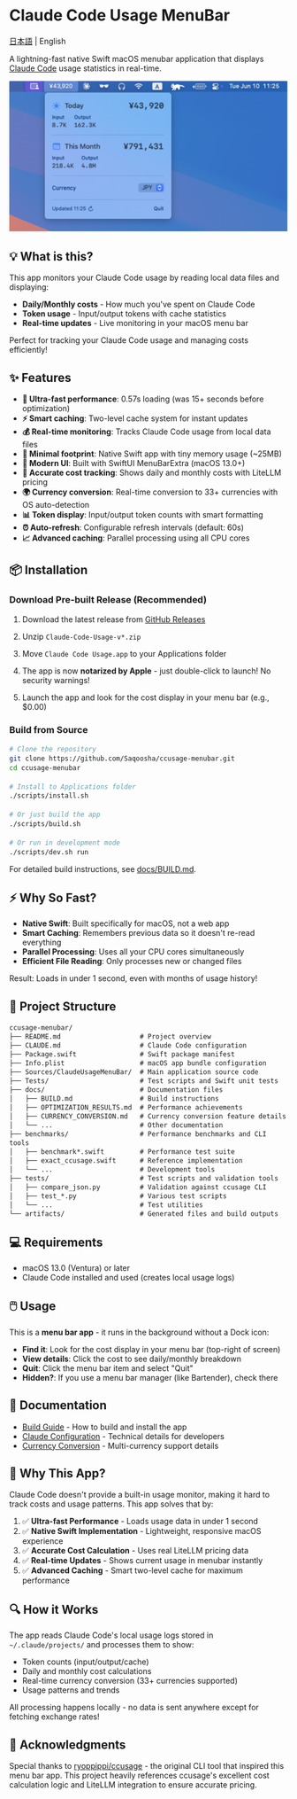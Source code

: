 # Claude Code Usage MenuBar

[日本語](README.ja.md) | English

A lightning-fast native Swift macOS menubar application that displays [Claude Code](https://claude.ai/code) usage statistics in real-time.

![Claude Code Usage MenuBar Screenshot](docs/screenshot.png)

## 💡 What is this?

This app monitors your Claude Code usage by reading local data files and displaying:
- **Daily/Monthly costs** - How much you've spent on Claude Code
- **Token usage** - Input/output tokens with cache statistics  
- **Real-time updates** - Live monitoring in your macOS menu bar

Perfect for tracking your Claude Code usage and managing costs efficiently!

## ✨ Features

- **🚀 Ultra-fast performance**: 0.57s loading (was 15+ seconds before optimization)
- **⚡ Smart caching**: Two-level cache system for instant updates
- **💰 Real-time monitoring**: Tracks Claude Code usage from local data files
- **🎯 Minimal footprint**: Native Swift app with tiny memory usage (~25MB)
- **🔄 Modern UI**: Built with SwiftUI MenuBarExtra (macOS 13.0+)
- **💸 Accurate cost tracking**: Shows daily and monthly costs with LiteLLM pricing
- **🌍 Currency conversion**: Real-time conversion to 33+ currencies with OS auto-detection
- **📊 Token display**: Input/output token counts with smart formatting
- **⏰ Auto-refresh**: Configurable refresh intervals (default: 60s)
- **📈 Advanced caching**: Parallel processing using all CPU cores

## 📦 Installation

### Download Pre-built Release (Recommended)

1. Download the latest release from [GitHub Releases](https://github.com/Saqoosha/ccusage-menubar/releases)
2. Unzip `Claude-Code-Usage-v*.zip`
3. Move `Claude Code Usage.app` to your Applications folder
4. The app is now **notarized by Apple** - just double-click to launch! No security warnings!

5. Launch the app and look for the cost display in your menu bar (e.g., $0.00)

### Build from Source

```bash
# Clone the repository
git clone https://github.com/Saqoosha/ccusage-menubar.git
cd ccusage-menubar

# Install to Applications folder
./scripts/install.sh

# Or just build the app
./scripts/build.sh

# Or run in development mode
./scripts/dev.sh run
```

For detailed build instructions, see [docs/BUILD.md](docs/BUILD.md).

## ⚡ Why So Fast?

- **Native Swift**: Built specifically for macOS, not a web app
- **Smart Caching**: Remembers previous data so it doesn't re-read everything
- **Parallel Processing**: Uses all your CPU cores simultaneously
- **Efficient File Reading**: Only processes new or changed files

Result: Loads in under 1 second, even with months of usage history!

## 📁 Project Structure

```
ccusage-menubar/
├── README.md                    # Project overview
├── CLAUDE.md                    # Claude Code configuration
├── Package.swift                # Swift package manifest
├── Info.plist                   # macOS app bundle configuration
├── Sources/ClaudeUsageMenuBar/  # Main application source code
├── Tests/                       # Test scripts and Swift unit tests
├── docs/                        # Documentation files
│   ├── BUILD.md                 # Build instructions
│   ├── OPTIMIZATION_RESULTS.md  # Performance achievements
│   ├── CURRENCY_CONVERSION.md   # Currency conversion feature details
│   └── ...                      # Other documentation
├── benchmarks/                  # Performance benchmarks and CLI tools
│   ├── benchmark*.swift         # Performance test suite
│   ├── exact_ccusage.swift      # Reference implementation
│   └── ...                      # Development tools
├── tests/                       # Test scripts and validation tools
│   ├── compare_json.py          # Validation against ccusage CLI
│   ├── test_*.py                # Various test scripts
│   └── ...                      # Test utilities
└── artifacts/                   # Generated files and build outputs
```

## 💻 Requirements

- macOS 13.0 (Ventura) or later
- Claude Code installed and used (creates local usage logs)

## 🖱️ Usage

This is a **menu bar app** - it runs in the background without a Dock icon:

- **Find it**: Look for the cost display in your menu bar (top-right of screen)
- **View details**: Click the cost to see daily/monthly breakdown
- **Quit**: Click the menu bar item and select "Quit"
- **Hidden?**: If you use a menu bar manager (like Bartender), check there

## 📖 Documentation

- [Build Guide](docs/BUILD.md) - How to build and install the app
- [Claude Configuration](CLAUDE.md) - Technical details for developers
- [Currency Conversion](docs/CURRENCY_CONVERSION.md) - Multi-currency support details

## 🎯 Why This App?

Claude Code doesn't provide a built-in usage monitor, making it hard to track costs and usage patterns. This app solves that by:

1. ✅ **Ultra-fast Performance** - Loads usage data in under 1 second
2. ✅ **Native Swift Implementation** - Lightweight, responsive macOS experience  
3. ✅ **Accurate Cost Calculation** - Uses real LiteLLM pricing data
4. ✅ **Real-time Updates** - Shows current usage in menubar instantly
5. ✅ **Advanced Caching** - Smart two-level cache for maximum performance

## 🔍 How it Works

The app reads Claude Code's local usage logs stored in `~/.claude/projects/` and processes them to show:
- Token counts (input/output/cache)
- Daily and monthly cost calculations
- Real-time currency conversion (33+ currencies supported)
- Usage patterns and trends

All processing happens locally - no data is sent anywhere except for fetching exchange rates!

## 🙏 Acknowledgments

Special thanks to [ryoppippi/ccusage](https://github.com/ryoppippi/ccusage) - the original CLI tool that inspired this menu bar app. This project heavily references ccusage's excellent cost calculation logic and LiteLLM integration to ensure accurate pricing.